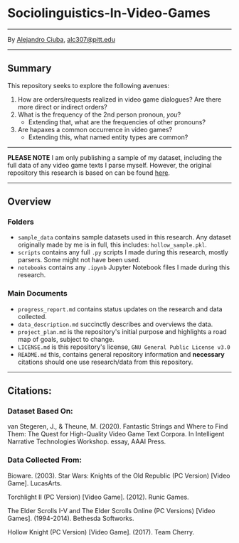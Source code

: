 # Sociolinguistics-In-Video-Games
***
By [Alejandro Ciuba](https://alejandrociuba.github.io), alc307@pitt.edu
***
## Summary
This repository seeks to explore the following avenues:
1. How are orders/requests realized in video game dialogues? Are there more direct or indirect orders?
2. What is the frequency of the 2nd person pronoun, _you_? 
    * Extending that, what are the frequencies of other pronouns?
3. Are hapaxes a common occurrence in video games?
    * Extending this, what named entity types are common?
***
**PLEASE NOTE** I am only publishing a sample of my dataset, including the full data of any video game texts I parse myself. However, the original repository this research is based on can be found [here](https://github.com/hmi-utwente/video-game-text-corpora).
***
## Overview
### Folders
* `sample_data` contains sample datasets used in this research. Any dataset originally made by me is in full, this includes: `hollow_sample.pkl`.
* `scripts` contains any full `.py` scripts I made during this research, mostly parsers. Some might not have been used.
* `notebooks` contains any `.ipynb` Jupyter Notebook files I made during this research.

### Main Documents
* `progress_report.md` contains status updates on the research and data collected.
* `data_description.md` succinctly describes and overviews the data. 
* `project_plan.md` is the repository's initial purpose and highlights a road map of goals, subject to change.
* `LICENSE.md` is this repository's license, `GNU General Public License v3.0`
* `README.md` this, contains general repository information and **necessary** citations should one use research/data from this repository.
***
## Citations:
### Dataset Based On:
van Stegeren, J., & Theune, M. (2020). Fantastic Strings and Where to Find Them: The Quest for High-Quality Video Game Text Corpora. In Intelligent Narrative Technologies Workshop. essay, AAAI Press.

### Data Collected From:
Bioware. (2003). Star Wars: Knights of the Old Republic (PC Version) [Video Game]. LucasArts.

Torchlight II (PC Version) [Video Game]. (2012). Runic Games.

The Elder Scrolls I-V and The Elder Scrolls Online (PC Versions) [Video Games]. (1994-2014). Bethesda Softworks.

Hollow Knight (PC Version) [Video Game]. (2017). Team Cherry.
